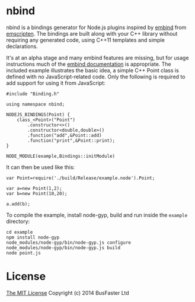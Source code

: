 nbind
=====

nbind is a bindings generator for Node.js plugins inspired by [embind](http://kripken.github.io/emscripten-site/docs/porting/connecting_cpp_and_javascript/embind.html) from [emscripten](http://emscripten.org). The bindings are built along with your C++ library without requiring any generated code, using C++11 templates and simple declarations.

It's at an alpha stage and many embind features are missing, but for usage instructions much of the [embind documentation](http://kripken.github.io/emscripten-site/docs/porting/connecting_cpp_and_javascript/embind.html) is appropriate. The included example illustrates the basic idea, a simple C++ Point class is defined with no JavaScript-related code. Only the following is required to add support for using it from JavaScript:

    #include "Binding.h"

    using namespace nbind;

    NODEJS_BINDINGS(Point) {
        class_<Point>("Point")
            .constructor<>()
            .constructor<double,double>()
            .function("add",&Point::add)
            .function("print",&Point::print);
    }

    NODE_MODULE(example,Bindings::initModule)

It can then be used like this:

    var Point=require('./build/Release/example.node').Point;

    var a=new Point(1,2);
    var b=new Point(10,20);

    a.add(b);

To compile the example, install node-gyp, build and run inside the `example` directory:

    cd example
    npm install node-gyp
    node_modules/node-gyp/bin/node-gyp.js configure
    node_modules/node-gyp/bin/node-gyp.js build
    node point.js

License
=======

[The MIT License](https://raw.githubusercontent.com/jjrv/nbind/master/LICENSE)
Copyright (c) 2014 BusFaster Ltd
